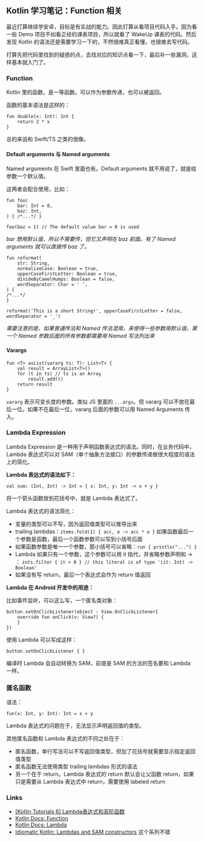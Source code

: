 ## Kotlin 学习笔记：Function 相关

最近打算继续学安卓，目标是有实战的能力。因此打算从看项目代码入手。因为看一些 Demo 项目不如看正经的课表项目，所以就看了 WakeUp 课表的代码。然后发现 Kotlin 的语法还是需要学习一下的，不然很难真正看懂，也很难去写代码。

打算先把代码里找到的疑惑的点，去找对应的知识点看一下，最后补一些漏洞，这样基本就入门了。

### Function

Kotlin 里的函数，是一等函数。可以作为参数传递，也可以被返回。

函数的基本语法是这样的：

```
fun double(x: Int): Int {
    return 2 * x
}
```

总的来说和 Swift/TS 之类的很像。

#### Default arguments 与 Named arguments

Named arguments 在 Swift 里面也有。Default arguments 就不用说了，就是给参数一个默认值。

这两者会配合使用，比如：

```
fun foo(
    bar: Int = 0, 
    baz: Int,
) { /*...*/ }

foo(baz = 1) // The default value bar = 0 is used
```

*bar 想用默认值，所以不需要传，但它又声明在 baz 前面。有了 Named arguments 就可以直接传 baz 了。*

```
fun reformat(
    str: String,
    normalizeCase: Boolean = true,
    upperCaseFirstLetter: Boolean = true,
    divideByCamelHumps: Boolean = false,
    wordSeparator: Char = ' ',
) {
/*...*/
}

reformat('This is a short String!', upperCaseFirstLetter = false, wordSeparator = '_')
```
*需要注意的是，如果普通传法和 Named 传法混用，来使得一些参数用默认值，第一个 Named 参数后面的所有参数都需要用 Named 写法列出来*

#### Varargs

```
fun <T> asList(vararg ts: T): List<T> {
    val result = ArrayList<T>()
    for (t in ts) // ts is an Array
        result.add(t)
    return result
}
```

`vararg` 表示可变长度的参数。类似 JS 里面的 `...args`。但 vararg 可以不放在最后一位。如果不在最后一位，vararg 后面的参数可以用 Named Arguments 传入。

### Lambda Expression

Lambda Expression 是一种用于声明函数表达式的语法。同时，在业务代码中，Lambda 表达式可以对 SAM（单个抽象方法接口）的参数传递做很大程度的语法上的简化。

**Lambda 表达式的语法如下：**

```
val sum: (Int, Int) -> Int = { x: Int, y: Int -> x + y }
```

将一个箭头函数放到花括号中，就是 Lambda 表达式了。

Lambda 表达式的语法简化：

+ 变量的类型可以不写，因为返回值类型可以推导出来
+ trailing lambdas：`items.fold(1) { acc, e -> acc * e }` 如果函数最后一个参数是函数，最后一个函数参数可以写到小括号后面
+ 如果函数参数是唯一一个参数，那小括号可以省略：`run { println("...") }`
+ Lambda 如果只有一个参数，这个参数可以用 it 指代，并省略参数声明和 -> ： `ints.filter { it > 0 } // this literal is of type '(it: Int) -> Boolean'`
+ 如果没有写 return，最后一个表达式会作为 return 值返回

**Lambda 在 Android 开发中的用途：**

比如事件监听，可以这么写，一个匿名类对象：

```
button.setOnClickListener(object : View.OnClickListener{
    override fun onClick(v: View?) {
    }
})
```

使用 Lambda 可以写成这样：

```
button.setOnClickListener { }
```

编译时 Lambda 会自动转换为 SAM，前提是 SAM 的方法的签名要和 Lambda 一样。


### 匿名函数

语法：

```
fun(x: Int, y: Int): Int = x + y
```

Lambda 表达式的问题在于，无法显示声明返回值的类型。

其他匿名函数和 Lambda 表达式的不同之处在于：

+ 匿名函数，单行写法可以不写返回值类型，但加了花括号就需要显示指定返回值类型
+ 匿名函数无法使用类型 trailing lambdas 形式的语法
+ 另一个在于 return。Lambda 表达式的 return 默认会让父函数 return，如果只是需要从 Lambda 表达式中 return，需要使用 labeled return



### Links

+ [[Kotlin Tutorials 6] Lambda表达式和高阶函数](https://juejin.im/post/6844904036617961486)
+ [Kotlin Docs: Function](https://kotlinlang.org/docs/reference/functions.html)
+ [Kotlin Docs: Lambda](https://kotlinlang.org/docs/reference/lambdas.html)
+ [Idiomatic Kotlin: Lambdas and SAM constructors](https://medium.com/tompee/idiomatic-kotlin-lambdas-and-sam-constructors-fe2075965bfb) 这个系列不错